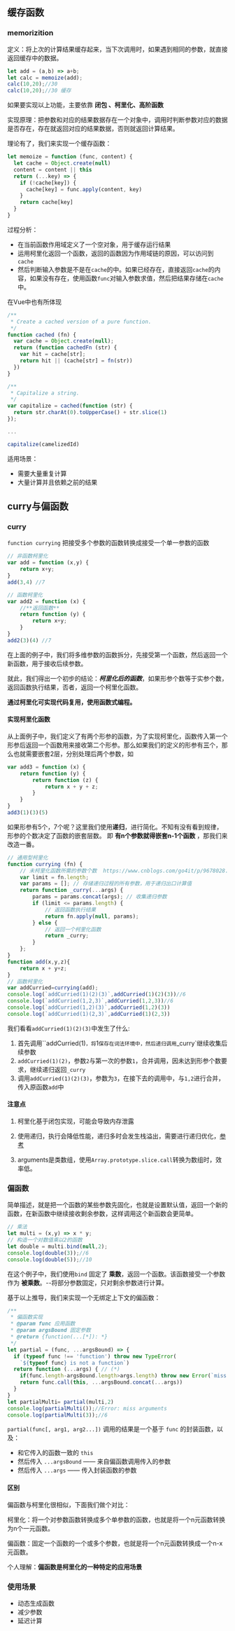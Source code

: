 ## 缓存函数

### memorizition

定义：将上次的计算结果缓存起来，当下次调用时，如果遇到相同的参数，就直接返回缓存中的数据。

```javascript
let add = (a,b) => a+b;
let calc = memoize(add);
calc(10,20);//30
calc(10,20);//30 缓存
```

如果要实现以上功能，主要依靠 **闭包 、柯里化、高阶函数** 

实现原理：把参数和对应的结果数据存在一个对象中，调用时判断参数对应的数据是否存在，存在就返回对应的结果数据，否则就返回计算结果。

理论有了，我们来实现一个缓存函数：

```javascript
let memoize = function (func, content) {
  let cache = Object.create(null)
  content = content || this
  return (...key) => {
    if (!cache[key]) {
      cache[key] = func.apply(content, key)
    }
    return cache[key]
  }
}
```

过程分析：

- 在当前函数作用域定义了一个空对象，用于缓存运行结果
- 运用柯里化返回一个函数，返回的函数因为作用域链的原因，可以访问到`cache`
- 然后判断输入参数是不是在`cache`的中。如果已经存在，直接返回`cache`的内容，如果没有存在，使用函数`func`对输入参数求值，然后把结果存储在`cache`中。

在Vue中也有所体现

```javascript
/**
 * Create a cached version of a pure function.
 */
function cached (fn) {
  var cache = Object.create(null);
  return (function cachedFn (str) {
    var hit = cache[str];
    return hit || (cache[str] = fn(str))
  })
}

/**
 * Capitalize a string.
 */
var capitalize = cached(function (str) {
  return str.charAt(0).toUpperCase() + str.slice(1)
});

...

capitalize(camelizedId)
```

适用场景：

- 需要大量重复计算
- 大量计算并且依赖之前的结果

## curry与偏函数

### curry

`function currying` 把接受多个参数的函数转换成接受一个单一参数的函数

```javascript
// 非函数柯里化
var add = function (x,y) {
    return x+y;
}
add(3,4) //7

// 函数柯里化
var add2 = function (x) {
    //**返回函数**
    return function (y) {
        return x+y;
    }
}
add2(3)(4) //7
```
在上面的例子中，我们将多维参数的函数拆分，先接受第一个函数，然后返回一个新函数，用于接收后续参数。

就此，我们得出一个初步的结论：***柯里化后的函数***，如果形参个数等于实参个数，返回函数执行结果，否者，返回一个柯里化函数。

**通过柯里化可实现代码复用，使用函数式编程。**

#### 实现柯里化函数

从上面例子中，我们定义了有两个形参的函数，为了实现柯里化，函数传入第一个形参后返回一个函数用来接收第二个形参。那么如果我们的定义的形参有**三**个，那么也就需要嵌套2层，分别处理后两个参数，如

```javascript
var add3 = function (x) {
    return function (y) {
        return function (z) {
            return x + y + z;
        }
    }
}
add3(1)(3)(5)
```

如果形参有5个，7个呢？这里我们使用**递归**，进行简化。不知有没有看到规律，形参的个数决定了函数的嵌套层数。 即 **有n个参数就得嵌套n-1个函数** ，那我们来改造一番。

```javascript
// 通用型柯里化
function currying (fn) {
    // 未柯里化函数所需的参数个数  https://www.cnblogs.com/go4it/p/9678028.html
    var limit = fn.length; 
    var params = []; // 存储递归过程的所有参数，用于递归出口计算值
    return function _curry(...args) { 
        params = params.concat(args); // 收集递归参数
        if (limit <= params.length) {
            // 返回函数执行结果
            return fn.apply(null, params);
        } else {
            // 返回一个柯里化函数
            return _curry;
        }
    };
}
function add(x,y,z){
    return x + y+z;
}
// 函数柯里化
var addCurried=currying(add);
console.log(`addCurried(1)(2)(3)`,addCurried(1)(2)(3))//6
console.log(`addCurried(1,2,3)`,addCurried(1,2,3))//6
console.log(`addCurried(1,2)(3)`,addCurried(1,2)(3))
console.log(`addCurried(1)(2,3)`,addCurried(1)(2,3))
```

我们看看`addCurried(1)(2)(3)`中发生了什么:

1. 首先调用``addCurried(1)`，将`1`保存在词法环境中，然后递归调用`_curry`继续收集后续参数
2. `addCurried(1)(2)`，参数`2`与第一次的参数`1`，合并调用，因未达到形参个数要求，继续递归返回`_curry`
3. 调用`addCurried(1)(2)(3)`，参数为`3`，在接下去的调用中，与`1,2`进行合并，传入原函数`add`中

#### 注意点

1. 柯里化基于闭包实现，可能会导致内存泄露

2. 使用递归，执行会降低性能，递归多时会发生栈溢出，需要进行递归优化，[参考](https://blog.csdn.net/jhzhahuaiyu/article/details/83143591)

3. arguments是类数组，使用`Array.prototype.slice.call`转换为数组时，效率低。

###  偏函数

简单描述，就是把一个函数的某些参数先固化，也就是设置默认值，返回一个新的函数，在新函数中继续接收剩余参数，这样调用这个新函数会更简单。

```javascript
// 乘法
let multi = (x,y) => x * y;
// 构造一个对数值乘以2的函数
let double = multi.bind(null,2);
console.log(double(3));//6
console.log(double(5));//10
```

在这个例子中，我们使用`bind` 固定了 **乘数**，返回一个函数。该函数接受一个参数作为 **被乘数**。--将部分参数固定，只对剩余参数进行计算。

基于以上推导，我们来实现一个无绑定上下文的偏函数：

```javascript
/**
 * 偏函数实现
 * @param func 应用函数
 * @param argsBound 固定参数
 * @return {function(...[*]): *}
 */
let partial = (func, ...argsBound) => {
  if (typeof func !== 'function') throw new TypeError(
    `${typeof func} is not a function`)
  return function (...args) { // (*)
    if(func.length-argsBound.length>args.length) throw new Error(`miss arguments`)
    return func.call(this, ...argsBound.concat(...args))
  }
}
let partialMulti= partial(multi,2)
console.log(partialMulti());//Error: miss arguments
console.log(partialMulti(3));//6
```

`partial(func[, arg1, arg2...])` 调用的结果是一个基于 `func` 的封装函数，以及：

- 和它传入的函数一致的 `this` 
- 然后传入 `...argsBound` —— 来自偏函数调用传入的参数
- 然后传入 `...args` —— 传入封装函数的参数

#### 区别

偏函数与柯里化很相似，下面我们做个对比：

柯里化：将一个对参数函数转换成多个单参数的函数，也就是将一个n元函数转换为n个一元函数。

偏函数：固定一个函数的一个或多个参数，也就是将一个n元函数转换成一个n-x元函数。

个人理解：**偏函数是柯里化的一种特定的应用场景**

### 使用场景

- 动态生成函数
- 减少参数
- 延迟计算
